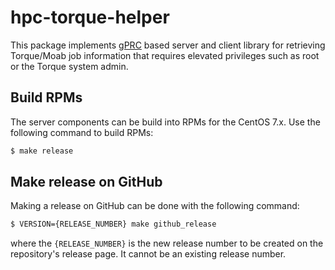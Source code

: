 # hpc-torque-helper

This package implements [gPRC](https://grpc.io/) based server and client library for retrieving Torque/Moab job information that requires elevated privileges such as root or the Torque system admin.

## Build RPMs

The server components can be build into RPMs for the CentOS 7.x.  Use the following command to build RPMs:

```bash
$ make release
```

## Make release on GitHub

Making a release on GitHub can be done with the following command:

```bash
$ VERSION={RELEASE_NUMBER} make github_release
```

where the `{RELEASE_NUMBER}` is the new release number to be created on the repository's release page.  It cannot be an existing release number.
